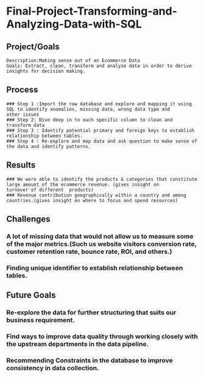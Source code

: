 # Final-Project-Transforming-and-Analyzing-Data-with-SQL

## Project/Goals
    Description:Making sense out of an Ecommerce Data
    Goals: Extract, clean, transform and analyze data in order to derive insights for decision making.

## Process
    ### Step 1 :Import the raw database and explore and mapping it using SQL to identify anomalies, missing data, wrong data type and             other issues
    ### Step 2: Dive deep in to each specific column to clean and transform data
    ### Step 3 : Identify potential primary and foreign keys to establish relationship between tables.
    ### Step 4 : Re-explore and map data and ask question to make sense of the data and identify patterns.

## Results
    ### We were able to identify the products & categories that constitute large amount of the ecommerce revenue. (gives insight on                 turnover of different  products)
    ### Revenue contribution geographically within a country and among countries.(gives insight on where to focus and spend resources)

## Challenges 
   ###  A lot of missing data that would not allow us to measure some of the major metrics.(Such us website visitors conversion rate,             customer retention rate, bounce rate, ROI, and others.)
   ###  Finding unique identifier to establish relationship between tables.

## Future Goals
   ### Re-explore the data for further structuring that suits our business requirement.
   ### Find ways to improve data quality through working closely with the upstream departments in the data pipeline.
   ### Recommending Constraints in the database to improve consistency in data collection.




